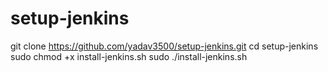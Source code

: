 # setup-jenkins

git clone https://github.com/yadav3500/setup-jenkins.git
cd setup-jenkins
sudo chmod +x install-jenkins.sh
sudo ./install-jenkins.sh
